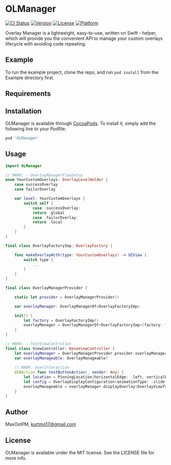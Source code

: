 # OLManager

[![CI Status](https://img.shields.io/travis/MaxOstPM/OLManager.svg?style=flat)](https://travis-ci.org/MaxOstPM/OLManager)
[![Version](https://img.shields.io/cocoapods/v/OLManager.svg?style=flat)](https://cocoapods.org/pods/OLManager)
[![License](https://img.shields.io/cocoapods/l/OLManager.svg?style=flat)](https://cocoapods.org/pods/OLManager)
[![Platform](https://img.shields.io/cocoapods/p/OLManager.svg?style=flat)](https://cocoapods.org/pods/OLManager)

Overlay Manager is a lightweight, easy-to-use, written on Swift - helper, which will provide you the convenient API to manage your custom overlays lifecycle with avoiding code repeating.

## Example

To run the example project, clone the repo, and run `pod install` from the Example directory first.

## Requirements

## Installation

OLManager is available through [CocoaPods](https://cocoapods.org). To install
it, simply add the following line to your Podfile:

```ruby
pod 'OLManager'
```
## Usage

```swift
import OLManager

// MARK: - OverlayManagerFlowSetup
enum YourCustomOverlays: OverlayLevelHolder { 
    case successOverlay
    case failurOverlay

    var level: YourCustomOverlays {
        switch self {
            case .successOverlay:
            return .global
            case .failurOverlay:
            return .local
        }
    }
}

final class OverlayFactoryImp: OverlayFactory {

    func makeOverlayWith(type: YourCustomOverlays) -> UIView {
        switch type {
            ...
        }
    }
}

final class OverlayManagerProvider {

    static let provider = OverlayManagerProvider()

    var overlayManager: OverlayManagerOf<OverlayFactoryImp>

    init() {
        let factory = OverlayFactoryImp()
        overlayManager = OverlayManagerOf<OverlayFactoryImp>(factory: factory)
    }
}

// MARK: - TestViewController
final class ViewController: BaseViewController {
    let overlayManager = OverlayManagerProvider.provider.overlayManager
    var overlayManageable: OverlayManageable?
    
    // MARK: UserInteraction
    @IBAction func testButtonAction(_ sender: Any) {
        let location = PinningLocation(horizontalEdge: .left, verticalEdge: .top)
        let config = OverlayDisplayConfiguration(animationType: .slide, pinningLocation: location)
        overlayManageable = overlayManager.displayOverlay(OverlayViewType.'your overlay type', configuration: config)
    }
}
```

## Author

MaxOstPM, kurtmo17@gmail.com

## License

OLManager is available under the MIT license. See the LICENSE file for more info.
